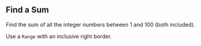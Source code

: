 ## Find a Sum

Find the sum of all the integer numbers between 1 and 100 (both included).

<div class="hint">
Use a <code>Range</code> with an inclusive right border. 
</div>